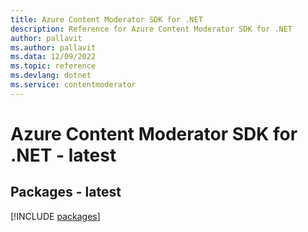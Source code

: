 ```yaml
---
title: Azure Content Moderator SDK for .NET
description: Reference for Azure Content Moderator SDK for .NET
author: pallavit
ms.author: pallavit
ms.data: 12/09/2022
ms.topic: reference
ms.devlang: dotnet
ms.service: contentmoderator
---
```

# Azure Content Moderator SDK for .NET - latest
## Packages - latest
[!INCLUDE [packages](content-moderator-index.md)]